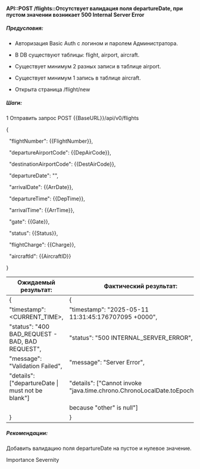#### API::POST /flights::Отсутствует валидация поля departureDate, при пустом значении возникает 500 Internal Server Error

##### Предусловия:

- Авторизация Basic Auth с логином и паролем Администратора.
  
- В DB существуют таблицы: flight, airport, aircraft.
  
- Существует минимум 2 разных записи в таблице airport.
  
- Существует минимум 1 запись в таблице aircraft.
  
- Открыта страница /flight/new
  

##### Шаги:

1 Отправить запрос POST {{BaseURL}}/api/v0/flights

{

  "flightNumber": {{FlightNumber}},

  "departureAirportCode": {{DepAirCode}},

  "destinationAirportCode": {{DestAirCode}},

  "departureDate": "",

  "arrivalDate": {{ArrDate}},

  "departureTime": {{DepTime}},

  "arrivalTime": {{ArrTime}},

  "gate": {{Gate}},

  "status": {{Status}},

  "flightCharge": {{Charge}},

  "aircraftId": {{AircraftID}}

}

| Ожидаемый результат:                                                                 | Фактический результат:                                                               |
|--------------------------------------------------------------------------------------|---------------------------------------------------------------------------------------|
| {                                                                                    | {                                                                                     |
|   "timestamp": <CURRENT_TIME>,                                                       |   "timestamp": "2025-05-11 11:31:45:176707095 +0000",                                 |
|   "status": "400 BAD_REQUEST - BAD, BAD REQUEST",                                    |   "status": "500 INTERNAL_SERVER_ERROR",                                              |
|   "message": "Validation Failed",                                                    |   "message": "Server Error",                                                          |
|   "details": ["departureDate \\| must not be blank"]                                |   "details": ["Cannot invoke \"java.time.chrono.ChronoLocalDate.toEpochDay()\"       |
|                                                                                      |               because \"other\" is null"]                                            |
| }                                                                                    | }                                                                                     |


##### Рекомендации:

Добавить валидацию поля departureDate на пустое и нулевое значение.

Importance Severnity
